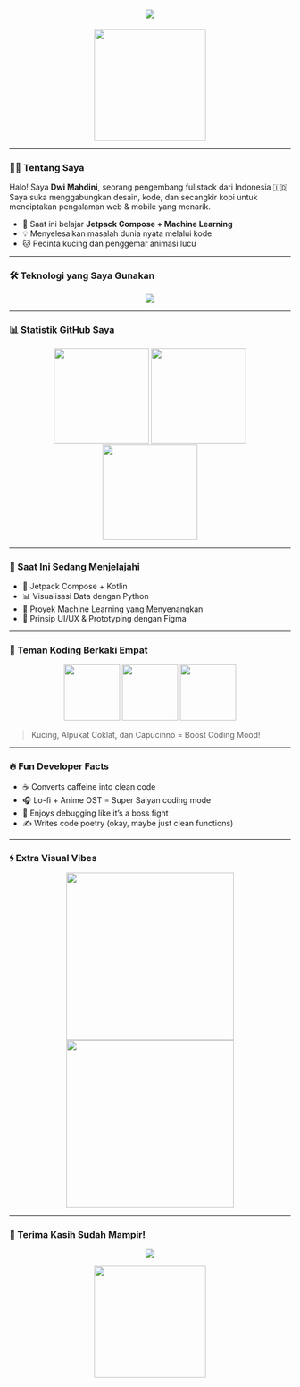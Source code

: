 <h1 align="center">
  <img src="https://readme-typing-svg.herokuapp.com/?lines=Hi,+I'm+Dwi+Mahdini;Fullstack+Developer+%F0%9F%92%BB;Cat+Lover+%F0%9F%90%88;Always+Learning!&center=true&size=24">
</h1>

<p align="center">
  <img src="https://media.giphy.com/media/JIX9t2j0ZTN9S/giphy.gif" width="200"/>
</p>

---

### 👩‍💻 Tentang Saya

Halo! Saya **Dwi Mahdini**, seorang pengembang fullstack dari Indonesia 🇮🇩  
Saya suka menggabungkan desain, kode, dan secangkir kopi untuk menciptakan pengalaman web & mobile yang menarik.

- 🌱 Saat ini belajar **Jetpack Compose + Machine Learning**
- 💡 Menyelesaikan masalah dunia nyata melalui kode
- 🐱 Pecinta kucing dan penggemar animasi lucu

---

### 🛠️ Teknologi yang Saya Gunakan

<p align="center">
  <img src="https://skillicons.dev/icons?i=html,css,js,react,nextjs,tailwind,nodejs,express,postgres,firebase,androidstudio,kotlin,python,fastapi,java" />
</p>

---

### 📊 Statistik GitHub Saya

<p align="center">
  <img src="https://github-readme-stats.vercel.app/api?username=dwimahdini&show_icons=true&theme=tokyonight&hide_border=false&include_all_commits=true&count_private=true" height="170"/>
  <img src="https://github-readme-streak-stats.herokuapp.com/?user=dwimahdini&theme=tokyonight&hide_border=false" height="170"/>
  <img src="https://github-readme-stats.vercel.app/api/top-langs/?username=dwimahdini&layout=compact&theme=tokyonight&hide_border=false" height="170"/>
</p>

---

### 🚀 Saat Ini Sedang Menjelajahi

- 📱 Jetpack Compose + Kotlin
- 📊 Visualisasi Data dengan Python
- 🤖 Proyek Machine Learning yang Menyenangkan
- 🎨 Prinsip UI/UX & Prototyping dengan Figma

---

### 🐾 Teman Koding Berkaki Empat

<p align="center">
  <img src="https://media.giphy.com/media/JIX9t2j0ZTN9S/giphy.gif" width="100"/>
  <img src="https://media.giphy.com/media/3oriO0OEd9QIDdllqo/giphy.gif" width="100"/>
  <img src="https://media.giphy.com/media/v6aOjy0Qo1fIA/giphy.gif" width="100"/>
</p>

> Kucing, Alpukat Coklat, dan Capucinno = Boost Coding Mood!

---

### 🔥 Fun Developer Facts

- ☕ Converts caffeine into clean code
- 🎧 Lo-fi + Anime OST = Super Saiyan coding mode
- 🐞 Enjoys debugging like it’s a boss fight
- ✍️ Writes code poetry (okay, maybe just clean functions)

---

### 🌀 Extra Visual Vibes

<p align="center">
  <img src="https://media.giphy.com/media/v1.Y2lkPTc5MGI3NjExOGJlYTFuZGRzcmtwY3YyOGx6OGJ0azVvd2M4am9wdzZhOTVtNmppZSZlcD12MV9naWZzX3NlYXJjaCZjdD1n/3o7bu3XilJ5BOiSGic/giphy.gif" width="300"/>
  <img src="https://media.giphy.com/media/f3iwJFOVOwuy7K6FFw/giphy.gif" width="300"/>
</p>

---

### 💬 Terima Kasih Sudah Mampir!

<p align="center">
  <img src="https://readme-typing-svg.herokuapp.com?font=Fira+Code&size=22&pause=1000&center=true&vCenter=true&width=435&lines=Thanks+for+visiting+my+GitHub!;Check+out+my+repos+below+and+say+hi!">
</p>

<p align="center">
  <img src="https://media.giphy.com/media/l3vR9O2vV6n0kTt1W/giphy.gif" width="200"/>
</p>
